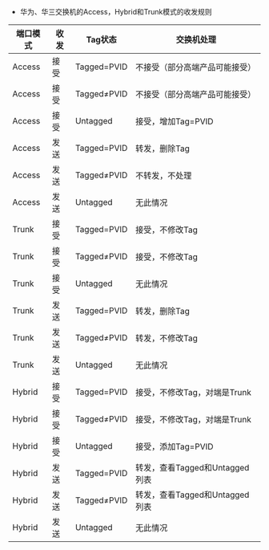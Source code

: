 * 华为、华三交换机的Access，Hybrid和Trunk模式的收发规则

| 端口模式 | 收发 | Tag状态 | 交换机处理 |
| ------------ | ------------ | ------------ | ------------ |
| Access | 接受 | Tagged=PVID | 不接受（部分高端产品可能接受） |
| Access | 接受 | Tagged≠PVID | 不接受（部分高端产品可能接受） |
| Access | 接受 | Untagged | 接受，增加Tag=PVID |
| Access | 发送 | Tagged=PVID | 转发，删除Tag |
| Access | 发送 | Tagged≠PVID | 不转发，不处理 |
| Access | 发送 | Untagged | 无此情况 |
| Trunk | 接受 | Tagged=PVID | 接受，不修改Tag |
| Trunk | 接受 | Tagged≠PVID | 接受，不修改Tag |
| Trunk | 接受 | Untagged | 无此情况 |
| Trunk | 发送 | Tagged=PVID | 转发，删除Tag |
| Trunk | 发送 | Tagged≠PVID | 转发，不修改Tag |
| Trunk | 发送 | Untagged | 无此情况 |
| Hybrid | 接受 | Tagged=PVID | 接受，不修改Tag，对端是Trunk |
| Hybrid | 接受 | Tagged≠PVID | 接受，不修改Tag，对端是Trunk |
| Hybrid | 接受 | Untagged | 接受，添加Tag=PVID |
| Hybrid | 发送 | Tagged=PVID | 转发，查看Tagged和Untagged列表 |
| Hybrid | 发送 | Tagged≠PVID | 转发，查看Tagged和Untagged列表 |
| Hybrid | 发送 | Untagged | 无此情况 |